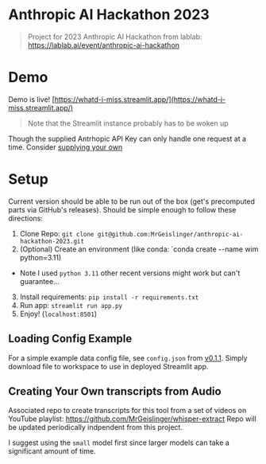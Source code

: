 # Anthropic AI Hackathon 2023

> Project for 2023 Anthropic AI Hackathon from lablab: https://lablab.ai/event/anthropic-ai-hackathon

# Demo

Demo is live! [https://whatd-i-miss.streamlit.app/](https://whatd-i-miss.streamlit.app/)
> Note that the Streamlit instance probably has to be woken up

Though the supplied Antrhopic API Key can only handle one request at a time. Consider [supplying your own](https://www.anthropic.com/earlyaccess)


# Setup

Current version should be able to be run out of the box (get's precomputed parts via GitHub's releases). Should be simple enough to follow these directions:

1. Clone Repo: `git clone git@github.com:MrGeislinger/anthropic-ai-hackathon-2023.git`
2. (Optional) Create an environment (like conda: `conda create --name wim python=3.11)
  - Note I used `python 3.11` other recent versions might work but can't guarantee...
3. Install requirements: `pip install -r requirements.txt`
4. Run app: `streamlit run app.py`
5. Enjoy! (`localhost:8501`)

## Loading Config Example

For a simple example data config file, see `config.json` from [v0.1.1](https://github.com/MrGeislinger/anthropic-ai-hackathon-2023/releases/tag/v0.1.1). Simply download file to workspace to use in deployed Streamlit app.


## Creating Your Own transcripts from Audio

Associated repo to create transcripts for this tool from a set of videos on YouTube playlist: https://github.com/MrGeislinger/whisper-extract
Repo will be updated periodically indpendent from this project.

I suggest using the `small` model first since larger models can take a significant amount of time.


